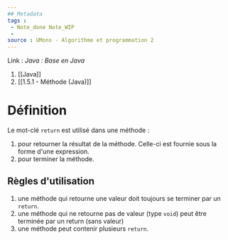 ```yaml
---
## Metadata
tags : 
 - Note_done Note_WIP
 - 
source : UMons - Algorithme et programmation 2
---
```


Link :
_Java : Base en Java_
1. [[Java]]
2. [[1.5.1 - Méthode (Java)]]

# Définition
Le mot-clé `return` est utilisé dans une méthode : 
1. pour retourner la résultat de la méthode. Celle-ci est fournie sous la forme d'une expression.
2. pour terminer la méthode.

## Règles d'utilisation
1. une méthode qui retourne une valeur doit toujours se terminer par un `return`.
2. une méthode qui ne retourne pas de valeur (type `void`) peut être terminée par un return (sans valeur)
3. une méthode peut contenir plusieurs `return`.